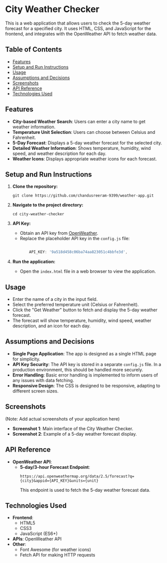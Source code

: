 # City Weather Checker

This is a web application that allows users to check the 5-day weather forecast for a specified city. It uses HTML, CSS, and JavaScript for the frontend, and integrates with the OpenWeather API to fetch weather data.

## Table of Contents
* [Features](#features)
* [Setup and Run Instructions](#setup-and-run-instructions)
* [Usage](#usage)
* [Assumptions and Decisions](#assumptions-and-decisions)
* [Screenshots](#screenshots)
* [API Reference](#api-reference)
* [Technologies Used](#technologies-used)

## Features
* **City-based Weather Search**: Users can enter a city name to get weather information.
* **Temperature Unit Selection**: Users can choose between Celsius and Fahrenheit.
* **5-Day Forecast**: Displays a 5-day weather forecast for the selected city.
* **Detailed Weather Information**: Shows temperature, humidity, wind speed, and weather description for each day.
* **Weather Icons**: Displays appropriate weather icons for each forecast.

## Setup and Run Instructions
1. **Clone the repository:**
   ```
   git clone https://github.com/chandusreeram-9399/weather-app.git
   ```

2. **Navigate to the project directory:**
   ```
   cd city-weather-checker
   ```

3. **API Key:**
   * Obtain an API key from [OpenWeather](https://openweathermap.org/api).
   * Replace the placeholder API key in the `config.js` file:
     ```javascript
     
         API_KEY: '9a518d458c06ba74aa823051c4bbfe3d',
     
     ```

4. **Run the application:**
   * Open the `index.html` file in a web browser to view the application.

## Usage
* Enter the name of a city in the input field.
* Select the preferred temperature unit (Celsius or Fahrenheit).
* Click the "Get Weather" button to fetch and display the 5-day weather forecast.
* The forecast will show temperature, humidity, wind speed, weather description, and an icon for each day.

## Assumptions and Decisions
* **Single Page Application**: The app is designed as a single HTML page for simplicity.
* **API Key Security**: The API key is stored in a separate `config.js` file. In a production environment, this should be handled more securely.
* **Error Handling**: Basic error handling is implemented to inform users of any issues with data fetching.
* **Responsive Design**: The CSS is designed to be responsive, adapting to different screen sizes.

## Screenshots
(Note: Add actual screenshots of your application here)
* **Screenshot 1**: Main interface of the City Weather Checker.
* **Screenshot 2**: Example of a 5-day weather forecast display.

## API Reference
* **OpenWeather API**:
  * **5-day/3-hour Forecast Endpoint**: 
    ```
    https://api.openweathermap.org/data/2.5/forecast?q={city}&appid={API_KEY}&units={unit}
    ```
    This endpoint is used to fetch the 5-day weather forecast data.

## Technologies Used
* **Frontend**: 
  * HTML5
  * CSS3
  * JavaScript (ES6+)
* **APIs**: OpenWeather API
* **Other**: 
  * Font Awesome (for weather icons)
  * Fetch API for making HTTP requests

